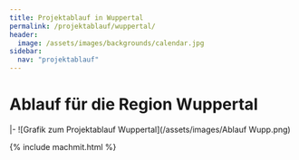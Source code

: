 ```yaml
---
title: Projektablauf in Wuppertal
permalink: /projektablauf/wuppertal/
header:
  image: /assets/images/backgrounds/calendar.jpg
sidebar:
  nav: "projektablauf"
---
```


# **Ablauf für die Region Wuppertal**


|-
![Grafik zum Projektablauf Wuppertal](/assets/images/Ablauf Wupp.png)


{% include machmit.html %}
